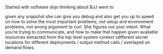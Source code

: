 Started with software dojo thinking about BJJ went to 

given any snapshot she can give you debug and also get you up to speed on how to solve the most important problems, not setup and environment problems, not wrong argument to curl. She figures out your intent. What you’re trying to communicate, and how to make that happen given available resources extracted from the top level system context (different secret locations for different deployments / output method calls / overlayed on demand flows.